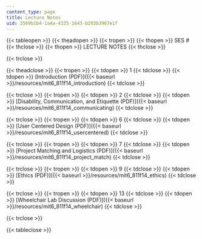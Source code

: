 ```yaml
---
content_type: page
title: Lecture Notes
uid: 2569b1b4-1a4a-4335-1643-b293b3967e1f
---
```


{{< tableopen >}}
{{< theadopen >}}
{{< tropen >}}
{{< thopen >}}
SES #
{{< thclose >}}
{{< thopen >}}
LECTURE NOTES
{{< thclose >}}

{{< trclose >}}

{{< theadclose >}}
{{< tropen >}}
{{< tdopen >}}
1
{{< tdclose >}}
{{< tdopen >}}
[Introduction (PDF)]({{< baseurl >}}/resources/mit6_811f14_introduction)
{{< tdclose >}}

{{< trclose >}}
{{< tropen >}}
{{< tdopen >}}
2
{{< tdclose >}}
{{< tdopen >}}
[Disability, Communication, and Etiquette (PDF)]({{< baseurl >}}/resources/mit6_811f14_communicating)
{{< tdclose >}}

{{< trclose >}}
{{< tropen >}}
{{< tdopen >}}
6
{{< tdclose >}}
{{< tdopen >}}
[User Centered Design (PDF)]({{< baseurl >}}/resources/mit6_811f14_usercentered)
{{< tdclose >}}

{{< trclose >}}
{{< tropen >}}
{{< tdopen >}}
7
{{< tdclose >}}
{{< tdopen >}}
[Project Matching and Logistics (PDF)]({{< baseurl >}}/resources/mit6_811f14_project_match)
{{< tdclose >}}

{{< trclose >}}
{{< tropen >}}
{{< tdopen >}}
9
{{< tdclose >}}
{{< tdopen >}}
[Ethics (PDF)]({{< baseurl >}}/resources/mit6_811f14_ethics)
{{< tdclose >}}

{{< trclose >}}
{{< tropen >}}
{{< tdopen >}}
13
{{< tdclose >}}
{{< tdopen >}}
[Wheelchair Lab Discussion (PDF)]({{< baseurl >}}/resources/mit6_811f14_wheelchair)
{{< tdclose >}}

{{< trclose >}}

{{< tableclose >}}